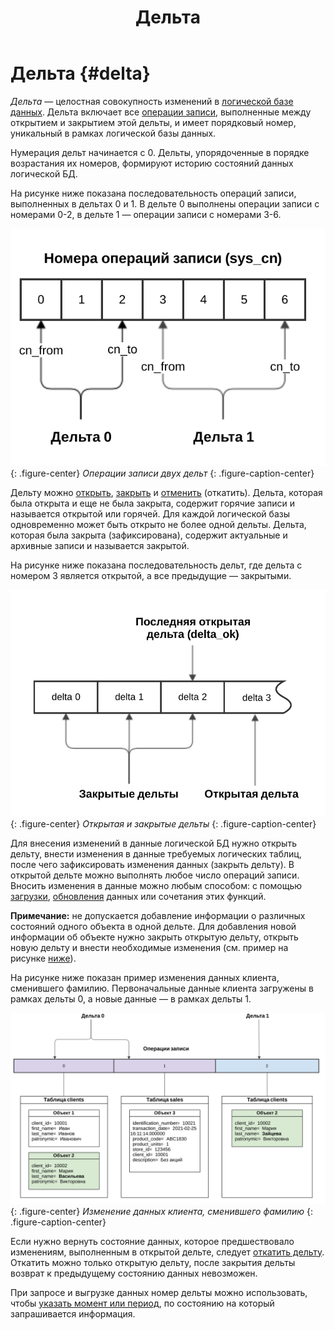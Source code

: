 ﻿---
layout: default
title: Дельта
nav_order: 13
parent: Основные понятия
grand_parent: Обзор понятий, компонентов и связей
has_children: false
has_toc: false
---

# Дельта {#delta}

_Дельта_ — целостная совокупность изменений в [логической базе данных](../logical_db/logical_db.md). 
Дельта включает все [операции записи](../write_operation/write_operation.md), выполненные между открытием и 
закрытием этой дельты, и имеет порядковый номер, уникальный в рамках логической базы данных.

Нумерация дельт начинается с 0. Дельты, упорядоченные в порядке возрастания их номеров, формируют историю 
состояний данных логической БД.

На рисунке ниже показана последовательность операций записи, выполненных в дельтах 0 и 1. 
В дельте 0 выполнены операции записи с номерами 0-2, в дельте 1 — операции записи с номерами 3-6.

![](delta_operations.svg)
{: .figure-center}
*Операции записи двух дельт*
{: .figure-caption-center}

Дельту можно [открыть](../../../reference/sql_plus_requests/BEGIN_DELTA/BEGIN_DELTA.md), 
[закрыть](../../../reference/sql_plus_requests/COMMIT_DELTA/COMMIT_DELTA.md) и 
[отменить](../../../reference/sql_plus_requests/ROLLBACK_DELTA/ROLLBACK_DELTA.md) (откатить). 
Дельта, которая была открыта и еще не была закрыта, содержит горячие записи и называется открытой 
или горячей. Для каждой логической базы одновременно может быть открыто не более одной дельты. 
Дельта, которая была закрыта (зафиксирована), содержит актуальные и архивные записи и называется закрытой.

На рисунке ниже показана последовательность дельт, где дельта с номером 3 является открытой, а все 
предыдущие — закрытыми.

![](delta_types.svg)
{: .figure-center}
*Открытая и закрытые дельты*
{: .figure-caption-center}

Для внесения изменений в данные логической БД нужно открыть дельту, внести изменения в данные требуемых логических 
таблиц, после чего зафиксировать изменения данных (закрыть дельту). В открытой дельте можно выполнять любое число 
операций записи. Вносить изменения в данные можно любым способом:
с помощью [загрузки](../../../working_with_system/data_upload/data_upload.md), 
[обновления](../../../working_with_system/data_update/data_update.md) данных или сочетания этих функций.

**Примечание:** не допускается добавление информации о различных состояний одного объекта 
в одной дельте. Для добавления новой информации об объекте нужно закрыть открытую дельту, открыть 
новую дельту и внести необходимые изменения (см. пример на рисунке [ниже](#img_data_update)).

На рисунке ниже показан пример изменения данных клиента, сменившего фамилию. Первоначальные данные 
клиента загружены в рамках дельты 0, а новые данные — в рамках дельты 1.

<a id="img_data_update"></a>
![](data_update.svg)
{: .figure-center}
*Изменение данных клиента, сменившего фамилию*
{: .figure-caption-center}

Если нужно вернуть состояние данных, которое предшествовало изменениям, выполненным в открытой 
дельте, следует [откатить дельту](../../../reference/sql_plus_requests/ROLLBACK_DELTA/ROLLBACK_DELTA.md).
Откатить можно только открытую дельту, после закрытия дельты возврат к предыдущему состоянию данных невозможен.

При запросе и выгрузке данных номер дельты можно использовать, чтобы 
[указать момент или период](../../../reference/sql_plus_requests/SELECT/SELECT.md#for_system_time), 
по состоянию на который запрашивается информация.